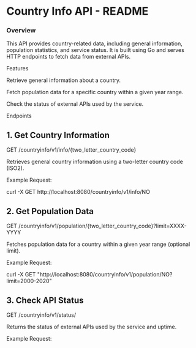 # Country Info API - README

### Overview

This API provides country-related data, including general information, population statistics, and service status. It is built using Go and serves HTTP endpoints to fetch data from external APIs.

Features

Retrieve general information about a country.

Fetch population data for a specific country within a given year range.

Check the status of external APIs used by the service.

Endpoints

## 1. Get Country Information

GET /countryinfo/v1/info/{two_letter_country_code}

Retrieves general country information using a two-letter country code (ISO2).

Example Request:

curl -X GET http://localhost:8080/countryinfo/v1/info/NO

## 2. Get Population Data

GET /countryinfo/v1/population/{two_letter_country_code}?limit=XXXX-YYYY

Fetches population data for a country within a given year range (optional limit).

Example Request:

curl -X GET "http://localhost:8080/countryinfo/v1/population/NO?limit=2000-2020"

## 3. Check API Status

GET /countryinfo/v1/status/

Returns the status of external APIs used by the service and uptime.

Example Request: